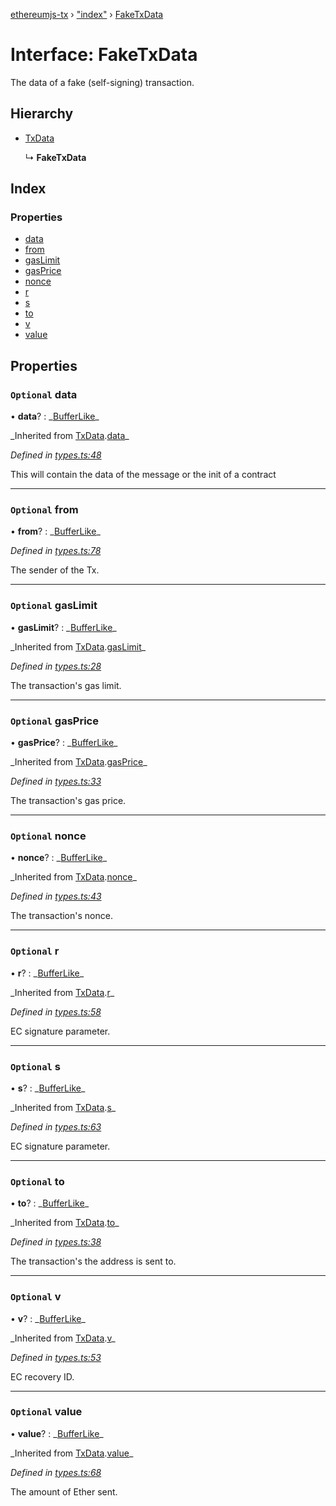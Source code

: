 [ethereumjs-tx](../README.md) › ["index"](../modules/_index_.md) › [FakeTxData](_index_.faketxdata.md)

# Interface: FakeTxData

The data of a fake (self-signing) transaction.

## Hierarchy

- [TxData](_index_.txdata.md)

  ↳ **FakeTxData**

## Index

### Properties

- [data](_index_.faketxdata.md#optional-data)
- [from](_index_.faketxdata.md#optional-from)
- [gasLimit](_index_.faketxdata.md#optional-gaslimit)
- [gasPrice](_index_.faketxdata.md#optional-gasprice)
- [nonce](_index_.faketxdata.md#optional-nonce)
- [r](_index_.faketxdata.md#optional-r)
- [s](_index_.faketxdata.md#optional-s)
- [to](_index_.faketxdata.md#optional-to)
- [v](_index_.faketxdata.md#optional-v)
- [value](_index_.faketxdata.md#optional-value)

## Properties

### `Optional` data

• **data**? : _[BufferLike](../modules/\_index_.md#bufferlike)\_

_Inherited from [TxData](\_index_.txdata.md).[data](_index_.txdata.md#optional-data)\_

_Defined in [types.ts:48](https://github.com/ethereumjs/ethereumjs-vm/blob/master/packages/tx/src/types.ts#L48)_

This will contain the data of the message or the init of a contract

---

### `Optional` from

• **from**? : _[BufferLike](../modules/\_index_.md#bufferlike)\_

_Defined in [types.ts:78](https://github.com/ethereumjs/ethereumjs-vm/blob/master/packages/tx/src/types.ts#L78)_

The sender of the Tx.

---

### `Optional` gasLimit

• **gasLimit**? : _[BufferLike](../modules/\_index_.md#bufferlike)\_

_Inherited from [TxData](\_index_.txdata.md).[gasLimit](_index_.txdata.md#optional-gaslimit)\_

_Defined in [types.ts:28](https://github.com/ethereumjs/ethereumjs-vm/blob/master/packages/tx/src/types.ts#L28)_

The transaction's gas limit.

---

### `Optional` gasPrice

• **gasPrice**? : _[BufferLike](../modules/\_index_.md#bufferlike)\_

_Inherited from [TxData](\_index_.txdata.md).[gasPrice](_index_.txdata.md#optional-gasprice)\_

_Defined in [types.ts:33](https://github.com/ethereumjs/ethereumjs-vm/blob/master/packages/tx/src/types.ts#L33)_

The transaction's gas price.

---

### `Optional` nonce

• **nonce**? : _[BufferLike](../modules/\_index_.md#bufferlike)\_

_Inherited from [TxData](\_index_.txdata.md).[nonce](_index_.txdata.md#optional-nonce)\_

_Defined in [types.ts:43](https://github.com/ethereumjs/ethereumjs-vm/blob/master/packages/tx/src/types.ts#L43)_

The transaction's nonce.

---

### `Optional` r

• **r**? : _[BufferLike](../modules/\_index_.md#bufferlike)\_

_Inherited from [TxData](\_index_.txdata.md).[r](_index_.txdata.md#optional-r)\_

_Defined in [types.ts:58](https://github.com/ethereumjs/ethereumjs-vm/blob/master/packages/tx/src/types.ts#L58)_

EC signature parameter.

---

### `Optional` s

• **s**? : _[BufferLike](../modules/\_index_.md#bufferlike)\_

_Inherited from [TxData](\_index_.txdata.md).[s](_index_.txdata.md#optional-s)\_

_Defined in [types.ts:63](https://github.com/ethereumjs/ethereumjs-vm/blob/master/packages/tx/src/types.ts#L63)_

EC signature parameter.

---

### `Optional` to

• **to**? : _[BufferLike](../modules/\_index_.md#bufferlike)\_

_Inherited from [TxData](\_index_.txdata.md).[to](_index_.txdata.md#optional-to)\_

_Defined in [types.ts:38](https://github.com/ethereumjs/ethereumjs-vm/blob/master/packages/tx/src/types.ts#L38)_

The transaction's the address is sent to.

---

### `Optional` v

• **v**? : _[BufferLike](../modules/\_index_.md#bufferlike)\_

_Inherited from [TxData](\_index_.txdata.md).[v](_index_.txdata.md#optional-v)\_

_Defined in [types.ts:53](https://github.com/ethereumjs/ethereumjs-vm/blob/master/packages/tx/src/types.ts#L53)_

EC recovery ID.

---

### `Optional` value

• **value**? : _[BufferLike](../modules/\_index_.md#bufferlike)\_

_Inherited from [TxData](\_index_.txdata.md).[value](_index_.txdata.md#optional-value)\_

_Defined in [types.ts:68](https://github.com/ethereumjs/ethereumjs-vm/blob/master/packages/tx/src/types.ts#L68)_

The amount of Ether sent.
